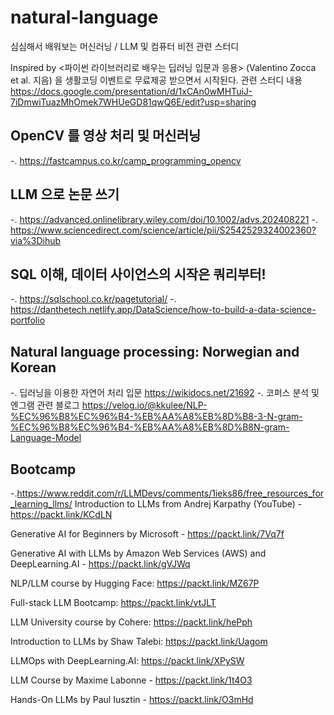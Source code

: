 # natural-language
심심해서 배워보는 머신러닝 / LLM 및 컴퓨터 비전 관련 스터디 

Inspired by <파이썬 라이브러리로 배우는 딥러닝 입문과 응용> (Valentino Zocca et al. 지음) 을 생활코딩 이벤트로 무료제공 받으면서 시작된다. 
관련 스터디 내용 
https://docs.google.com/presentation/d/1xCAn0wMHTuiJ-7iDmwiTuazMhOmek7WHUeGD81qwQ6E/edit?usp=sharing


## OpenCV 를 영상 처리 및 머신러닝
-. https://fastcampus.co.kr/camp_programming_opencv



## LLM 으로 논문 쓰기 
-. https://advanced.onlinelibrary.wiley.com/doi/10.1002/advs.202408221
-. https://www.sciencedirect.com/science/article/pii/S2542529324002360?via%3Dihub



## SQL 이해, 데이터 사이언스의 시작은 쿼리부터! 
-. https://sqlschool.co.kr/pagetutorial/
-. https://danthetech.netlify.app/DataScience/how-to-build-a-data-science-portfolio



## Natural language processing: Norwegian and Korean 
-. 딥러닝을 이용한 자연어 처리 입문 https://wikidocs.net/21692
-. 코퍼스 분석 및 엔그램 관련 블로그 https://velog.io/@kkulee/NLP-%EC%96%B8%EC%96%B4-%EB%AA%A8%EB%8D%B8-3-N-gram-%EC%96%B8%EC%96%B4-%EB%AA%A8%EB%8D%B8N-gram-Language-Model


## Bootcamp 
-.https://www.reddit.com/r/LLMDevs/comments/1ieks86/free_resources_for_learning_llms/
Introduction to LLMs from Andrej Karpathy (YouTube) - https://packt.link/KCdLN

Generative AI for Beginners by Microsoft - https://packt.link/7Vq7f

Generative AI with LLMs by Amazon Web Services (AWS) and DeepLearning.AI - https://packt.link/gVJWq

NLP/LLM course by Hugging Face: https://packt.link/MZ67P

Full-stack LLM Bootcamp: https://packt.link/vtJLT

LLM University course by Cohere: https://packt.link/hePph

Introduction to LLMs by Shaw Talebi: https://packt.link/Uagom

LLMOps with DeepLearning.AI: https://packt.link/XPySW

LLM Course by Maxime Labonne - https://packt.link/1t4O3

Hands-On LLMs by Paul Iusztin - https://packt.link/O3mHd

